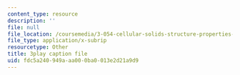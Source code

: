 ```yaml
---
content_type: resource
description: ''
file: null
file_location: /coursemedia/3-054-cellular-solids-structure-properties-and-applications-spring-2015/fdc5a240949aaa000ba0013e2d21a9d9_Txidu-5VYfU.srt
file_type: application/x-subrip
resourcetype: Other
title: 3play caption file
uid: fdc5a240-949a-aa00-0ba0-013e2d21a9d9
---
```


